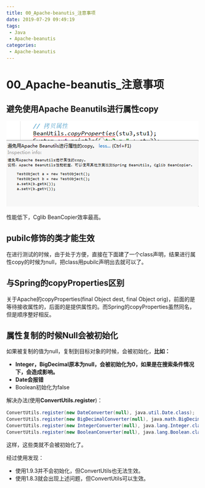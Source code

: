 ```yaml
---
title: 00_Apache-beanutis_注意事项
date: 2019-07-29 09:49:19
tags: 
 - Java
 - Apache-beanutis
categories:
 - Apache-beanutis
---
```


# 00_Apache-beanutis_注意事项

## 避免使用Apache Beanutils进行属性copy

![避免使用ApacheBeanutils进行属性copy](https://raw.githubusercontent.com/tomxwd/ImageHosting/master/blog/%E5%B7%A5%E5%85%B7%E7%B1%BB/Apache-beanutils/00%E9%81%BF%E5%85%8D%E4%BD%BF%E7%94%A8ApacheBeanutils%E8%BF%9B%E8%A1%8C%E5%B1%9E%E6%80%A7copy.png)

性能低下，Cglib BeanCopier效率最高。



## pubilc修饰的类才能生效

在进行测试的时候，由于处于方便，直接在下面建了一个class声明，结果进行属性copy的时候为null，把class用pubilc声明出去就可以了。



## 与Spring的copyProperties区别

关于Apache的copyProperties(final Object dest, final Object orig)，前面的是等待接收属性的，后面的是提供属性的。而Spring的copyProperties虽然同名，但是顺序整好相反。



## 属性复制的时候Null会被初始化

如果被复制的值为null，复制到目标对象的时候，会被初始化，**比如：**

- **Integer，BigDecimal原本为null，会被初始化为0，如果是在搜索条件情况下，会造成影响。**
- **Date会报错**
- Boolean初始化为false

解决办法(使用**ConvertUtils.register**)：

```java
ConvertUtils.register(new DateConverter(null), java.util.Date.class);  
ConvertUtils.register(new BigDecimalConverter(null), java.math.BigDecimal.class);  
ConvertUtils.register(new IntegerConverter(null), java.lang.Integer.class);  
ConvertUtils.register(new BooleanConverter(null), java.lang.Boolean.class);
```

这样，这些类就不会被初始化了。

经过使用发现：

- 使用1.9.3并不会初始化，但ConvertUtils也无法生效。
- 使用1.8.3就会出现上述问题，但ConvertUtils可以生效。